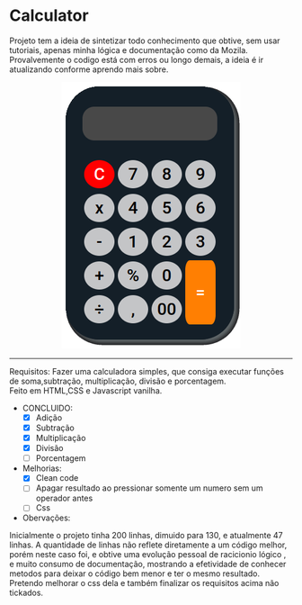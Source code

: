 # Calculator

Projeto tem a ideia de sintetizar todo conhecimento que obtive,
sem usar tutoriais, apenas minha lógica e documentação como da Mozila.
Provalvemente o codigo está com erros ou longo demais, a ideia é ir atualizando conforme aprendo mais sobre.

<img  style='position:relative; left:50% ; transform:translate(-50%)' src='assets/calculator.png'>

<hr>

Requisitos:
Fazer uma calculadora simples, que consiga executar funções de soma,subtração, multiplicação, divisão e porcentagem.
<br>Feito em HTML,CSS e Javascript vanilha.
<br>

- CONCLUIDO:
    - [X] Adição
    - [x] Subtração
    - [x] Multiplicação
    - [x] Divisão
    - [ ] Porcentagem

- Melhorias:
    - [x] Clean code
    - [ ] Apagar resultado ao pressionar somente um numero sem um operador antes
    - [ ] Css

- Obervações:

Inicialmente o projeto tinha 200 linhas, dimuido para 130, e atualmente 47 linhas. A quantidade de linhas não reflete
diretamente a um código melhor, porém neste caso foi, e obtive uma evolução pessoal de racicionio lógico , e muito consumo de documentação,
mostrando a efetividade de conhecer metodos para deixar o código bem menor e ter o mesmo resultado.
Pretendo melhorar o css dela e também finalizar os requisitos acima não tickados.